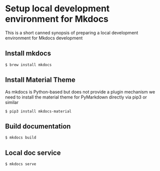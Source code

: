 # Setup local development environment for Mkdocs

This is a short canned synopsis of preparing a local development environment for Mkdocs development

## Install mkdocs

```
$ brew install mkdocs
```

## Install Material Theme

As mkdocs is Python-based but does not provide a plugin mechanism
we need to install the material theme for PyMarkdown directly via
pip3 or similar

```
$ pip3 install mkdocs-material
```

## Build documentation

```
$ mkdocs build
```

## Local doc service

```
$ mkdocs serve
```

